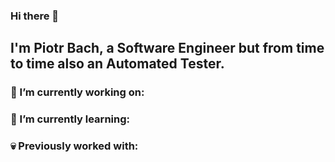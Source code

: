 ### Hi there 👋
## I'm Piotr Bach, a Software Engineer but from time to time also an Automated Tester.

### 🔭 I’m currently working on:
<!-- Add my technologies -->

### 🌱 I’m currently learning:
<!-- What I'm learning now -->

### :skull: Previously worked with:

<!--
**pbach/pbach** is a ✨ _special_ ✨ repository because its `README.md` (this file) appears on your GitHub profile.

Here are some ideas to get you started:

- 🔭 I’m currently working on ...
- 🌱 I’m currently learning ...
- 👯 I’m looking to collaborate on ...
- 🤔 I’m looking for help with ...
- 💬 Ask me about ...
- 📫 How to reach me: ...
- 😄 Pronouns: ...
- ⚡ Fun fact: ...
-->
